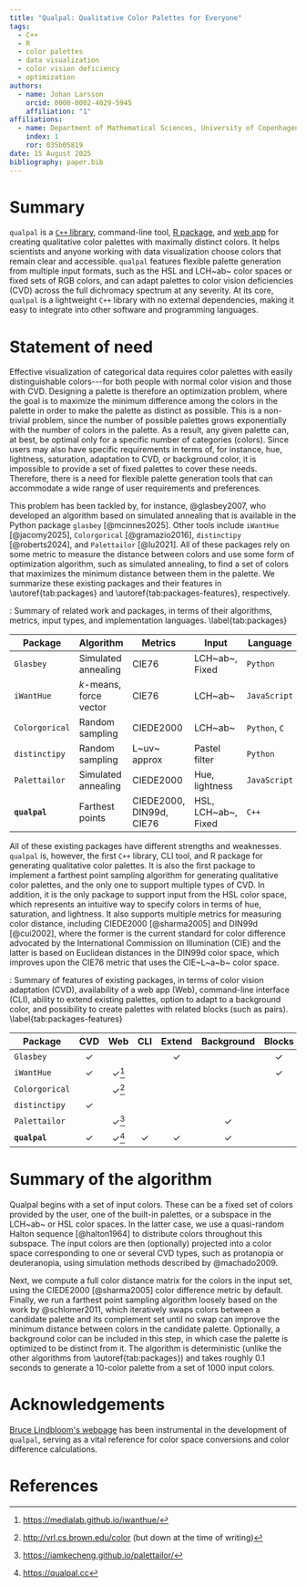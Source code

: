 ```yaml
---
title: "Qualpal: Qualitative Color Palettes for Everyone"
tags:
  - C++
  - R
  - color palettes
  - data visualization
  - color vision deficiency
  - optimization
authors:
  - name: Johan Larsson
    orcid: 0000-0002-4029-5945
    affiliation: "1"
affiliations:
  - name: Department of Mathematical Sciences, University of Copenhagen
    index: 1
    ror: 035b05819
date: 15 August 2025
bibliography: paper.bib
---
```


# Summary

`qualpal` is a [`C++` library](https://github.com/jolars/qualpal), command-line
tool, [R package](https://cran.r-project.org/package=qualpalr), and
[web app](https://qualpal.cc) for creating qualitative color palettes with
maximally distinct colors. It helps scientists and anyone working with data
visualization choose colors that remain clear and accessible. `qualpal`
features flexible palette generation from multiple input formats, such as the
HSL and LCH~ab~ color spaces or fixed sets of RGB colors, and can adapt
palettes to color vision deficiencies (CVD) across the full dichromacy spectrum at
any severity. At its core, `qualpal` is a lightweight `C++` library
with no external dependencies, making it easy to integrate into
other software and programming languages.

# Statement of need

Effective visualization of categorical data requires color palettes with easily
distinguishable colors---for both people with normal color vision and those
with CVD. Designing a palette is therefore an optimization problem, where the
goal is to maximize the minimum difference among the colors in the palette in
order to make the palette as distinct as possible. This is a non-trivial
problem, since the number of possible palettes grows exponentially with the
number of colors in the palette. As a result, any given palette can, at best,
be optimal only for a specific number of categories (colors). Since users may
also have specific requirements in terms of, for instance, hue, lightness,
saturation, adaptation to CVD, or background color, it is impossible to provide
a set of fixed palettes to cover these needs. Therefore, there is a need for
flexible palette generation tools that can accommodate a wide range of user
requirements and preferences.

This problem has been tackled by, for instance, @glasbey2007, who developed
an algorithm based on simulated annealing that is available in the Python
package `glasbey` [@mcinnes2025]. Other tools include `iWantHue` [@jacomy2025],
`Colorgorical` [@gramazio2016], `distinctipy` [@roberts2024], and `Palettailor`
[@lu2021]. All of these packages rely on some metric to measure the distance
between colors and use some form of optimization algorithm, such as simulated
annealing, to find a set of colors that maximizes the minimum distance between
them in the palette. We summarize these existing packages and their features in
\autoref{tab:packages} and \autoref{tab:packages-features}, respectively.

: Summary of related work and packages, in terms of their algorithms, metrics, input types, and
implementation languages. \label{tab:packages}

| Package        | Algorithm               | Metrics                  | Input               | Language      |
| -------------- | ----------------------- | ------------------------ | ------------------- | ------------- |
| `Glasbey`      | Simulated annealing     | CIE76                    | LCH~ab~, Fixed      | `Python`      |
| `iWantHue`     | $k$-means, force vector | CIE76                    | LCH~ab~             | `JavaScript`  |
| `Colorgorical` | Random sampling         | CIEDE2000                | LCH~ab~             | `Python`, `C` |
| `distinctipy`  | Random sampling         | L~uv~ approx             | Pastel filter       | `Python`      |
| `Palettailor`  | Simulated annealing     | CIEDE2000                | Hue, lightness      | `JavaScript`  |
| **`qualpal`**  | Farthest points         | CIEDE2000, DIN99d, CIE76 | HSL, LCH~ab~, Fixed | `C++`         |

All of these existing packages have different strengths and weaknesses. `qualpal` is,
however, the first `C++` library, CLI tool, and R package for generating
qualitative color palettes. It is also the first package to implement a
farthest point sampling algorithm for generating qualitative color palettes,
and the only one to support multiple types of CVD. In addition, it is the only
package to support input from the HSL color space, which represents an
intuitive way to specify colors in terms of hue, saturation, and lightness. It
also supports multiple metrics for measuring color distance, including
CIEDE2000 [@sharma2005] and DIN99d [@cui2002], where the former is
the current standard for color difference advocated by the International Commission
on Illumination (CIE) and the latter is based on Euclidean distances
in the DIN99d color space, which improves upon the CIE76 metric that
uses the CIE~L~a~b~ color space.

: Summary of features of existing packages, in terms of color vision adaptation
(CVD), availability of a web app (Web), command-line interface (CLI), ability
to extend existing palettes, option to adapt to a background color, and
possibility to create palettes with related blocks (such as pairs).
\label{tab:packages-features}

| Package        |     CVD      |       Web        |     CLI      |    Extend    |  Background  |    Blocks    |
| -------------- | :----------: | :--------------: | :----------: | :----------: | :----------: | :----------: |
| `Glasbey`      | $\checkmark$ |                  |              | $\checkmark$ |              | $\checkmark$ |
| `iWantHue`     | $\checkmark$ | $\checkmark$[^1] |              |              |              | $\checkmark$ |
| `Colorgorical` |              | $\checkmark$[^2] |              |              |              |              |
| `distinctipy`  | $\checkmark$ |                  |              |              |              |              |
| `Palettailor`  |              | $\checkmark$[^3] |              |              | $\checkmark$ |              |
| **`qualpal`**  | $\checkmark$ | $\checkmark$[^4] | $\checkmark$ | $\checkmark$ | $\checkmark$ |              |

[^1]: <https://medialab.github.io/iwanthue/>

[^2]: <http://vrl.cs.brown.edu/color> (but down at the time of writing)

[^3]: <https://iamkecheng.github.io/palettailor/>

[^4]: <https://qualpal.cc>

# Summary of the algorithm

Qualpal begins with a set of input colors. These can be a fixed set of
colors provided by the user, one of the built-in palettes, or a subspace in the
LCH~ab~ or HSL color spaces. In the latter case, we use a quasi-random Halton
sequence [@halton1964] to distribute colors throughout this subspace. The input
colors are then (optionally) projected into a color space corresponding to one
or several CVD types, such as protanopia or deuteranopia, using simulation
methods described by @machado2009.

Next, we compute a full color distance matrix for the colors in the input
set, using the CIEDE2000 [@sharma2005] color difference metric by default.
Finally, we run a farthest point sampling algorithm loosely based on the work
by @schlomer2011, which iteratively swaps colors between a candidate palette
and its complement set until no swap can improve the minimum distance
between colors in the candidate palette. Optionally, a background color can be
included in this step, in which case the palette is optimized to be distinct
from it. The algorithm is deterministic (unlike the other algorithms from
\autoref{tab:packages}) and takes roughly 0.1 seconds to generate a 10-color
palette from a set of 1000 input colors.

# Acknowledgements

[Bruce Lindbloom's webpage](http://www.brucelindbloom.com/) has been
instrumental in the development of `qualpal`, serving as a vital
reference for color space conversions and color difference calculations.

# References
